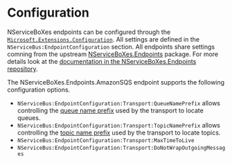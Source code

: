 # Configuration

NServiceBoXes endpoints can be configured through the [`Microsoft.Extensions.Configuration`](https://www.nuget.org/packages/Microsoft.Extensions.Configuration). All settings are defined in the `NServiceBus:EndpointConfiguration` section. All endpoints share settings comning from the upstream [NServiceBoXes.Endpoints](https://github.com/mauroservienti/NServiceBoXes.Endpoints) package. For more details look at the [documentation in the NServiceBoXes.Endpoints repository](https://github.com/mauroservienti/NServiceBoXes.Endpoints/tree/main/docs).

The NServiceBoXes.Endpoints.AmazonSQS endpoint supports the following configuration options.

- `NServiceBus:EndpointConfiguration:Transport:QueueNamePrefix` allows controlling the [queue name prefix](https://docs.particular.net/transports/sqs/configuration-options#queuenameprefix) used by the transport to locate queues.
- `NServiceBus:EndpointConfiguration:Transport:TopicNamePrefix` allows controlling the [topic name prefix](https://docs.particular.net/transports/sqs/configuration-options#topicnameprefix) used by the transport to locate topics.
- `NServiceBus:EndpointConfiguration:Transport:MaxTimeToLive`
- `NServiceBus:EndpointConfiguration:Transport:DoNotWrapOutgoingMessages`
